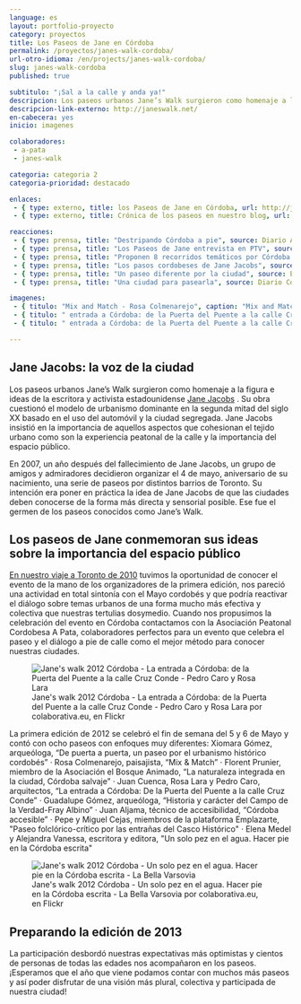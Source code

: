 ```yaml
---
language: es
layout: portfolio-proyecto
category: proyectos
title: Los Paseos de Jane en Córdoba
permalink: /proyectos/janes-walk-cordoba/
url-otro-idioma: /en/projects/janes-walk-cordoba/
slug: janes-walk-cordoba
published: true

subtitulo: "¡Sal a la calle y anda ya!"
descripcion: Los paseos urbanos Jane’s Walk surgieron como homenaje a la figura e ideas de la escritora y activista estadounidense "Jane Jacobs"
descripcion-link-externo: http://janeswalk.net/
en-cabecera: yes
inicio: imagenes

colaboradores:
 - a-pata
 - janes-walk

categoria: categoria 2
categoria-prioridad: destacado

enlaces:
 - { type: externo, title: los Paseos de Jane en Córdoba, url: http://janeswalk.net/cities/landing/category/cordoba/ }
 - { type: externo, title: Crónica de los paseos en nuestro blog, url: /blog/2012/05/sal-a-la-calle/ }

reacciones:
 - { type: prensa, title: "Destripando Córdoba a pie", source: Diario ABC Córdoba, date: May 2012, url: http://www.abc.es/20120503/cordoba/abcp-destripando-cordoba-20120503.html, quote: "“Su obra cuestionó el modelo de urbanismo dominante en la segunda mitad del siglo XX basado en el uso del automóvil y la ciudad segregada”" }
 - { type: prensa, title: "Los Paseos de Jane entrevista en PTV", source: PTV, date: May 2012, url: http://www.youtube.com/watch?v=fXkWfxveN6I&feature=relmfu, quote: "“Su obra cuestionó el modelo de urbanismo dominante en la segunda mitad del siglo XX basado en el uso del automóvil y la ciudad segregada”" }
 - { type: prensa, title: "Proponen 8 recorridos temáticos por Córdoba este fin de semana", source: Diario Córdoba, date: May 2012, url: http://www.diariocordoba.com/noticias/cultura/proponen-8-recorridos-tematicos-por-cordoba-este-fin-de-semana_712658.html, quote: "“Su obra cuestionó el modelo de urbanismo dominante en la segunda mitad del siglo XX basado en el uso del automóvil y la ciudad segregada”" }
 - { type: prensa, title: "Los pasos cordobeses de Jane Jacobs", source: El Mundo, date: May 2012, url: http://www.elmundo.es/elmundo/2012/05/06/andalucia/1336317344.html, quote: "“Su obra cuestionó el modelo de urbanismo dominante en la segunda mitad del siglo XX basado en el uso del automóvil y la ciudad segregada”" }
 - { type: prensa, title: "Un paseo diferente por la ciudad", source: El día de Córdoba, date: May 2012, url: http://www.eldiadecordoba.es/article/cordoba/1248172/unos/paseos/tematicos/ofrecen/una/vision/distinta/la/ciudad.html, quote: "“Su obra cuestionó el modelo de urbanismo dominante en la segunda mitad del siglo XX basado en el uso del automóvil y la ciudad segregada”" }
 - { type: prensa, title: "Una ciudad para pasearla", source: Diario Córdoba, date: May 2012, url: http://www.diariocordoba.com/noticias/opinion/una-ciudad-para-pasearla_714222.html, quote: "“Su obra cuestionó el modelo de urbanismo dominante en la segunda mitad del siglo XX basado en el uso del automóvil y la ciudad segregada”" }

imagenes:
 - { titulo: "Mix and Match - Rosa Colmenarejo", caption: "Mix and Match - Rosa Colmenarejo. Colaborativa 2012 CC BY 3.0" }
 - { titulo: " entrada a Córdoba: de la Puerta del Puente a la calle Cruz Conde - Pedro Caro y Rosa Lara", caption: "La entrada a Córdoba: de la Puerta del Puente a la calle Cruz Conde - Pedro Caro y Rosa Lara. Colaborativa 2012 CC BY 3.0" }
 - { titulo: " entrada a Córdoba: de la Puerta del Puente a la calle Cruz Conde - Pedro Caro y Rosa Lara", caption: "La entrada a Córdoba: de la Puerta del Puente a la calle Cruz Conde - Pedro Caro y Rosa Lara. Colaborativa 2012 CC BY 3.0" }

---
```


## Jane Jacobs: la voz de la ciudad

Los paseos urbanos Jane’s Walk surgieron como homenaje a la figura e ideas de la escritora y activista estadounidense [Jane Jacobs](http://es.wikipedia.org/wiki/Jane_Jacobs) . Su obra cuestionó el modelo de urbanismo dominante en la segunda mitad del siglo XX basado en el uso del automóvil y la ciudad segregada. Jane Jacobs insistió en la importancia de aquellos aspectos que cohesionan el tejido urbano como son la experiencia peatonal de la calle y la importancia del espacio público.

En 2007, un año después del fallecimiento de Jane Jacobs, un grupo de amigos y admiradores decidieron organizar el 4 de mayo, aniversario de su nacimiento, una serie de paseos por distintos barrios de Toronto. Su intención era poner en práctica la idea de Jane Jacobs de que las ciudades deben conocerse de la forma más directa y sensorial posible. Ese fue el germen de los paseos conocidos como Jane’s Walk.

## Los paseos de Jane conmemoran sus ideas sobre la importancia del espacio público

[En nuestro viaje a Toronto de 2010](http://colaborativa.eu/blog/2010/06/toronto-vamos/) tuvimos la oportunidad de conocer el evento de la mano de los organizadores de la primera edición, nos pareció una actividad en total sintonía con el Mayo cordobés y que podría reactivar el diálogo sobre temas urbanos de una forma mucho más efectiva y colectiva que nuestras tertulias dosymedio. Cuando nos propusimos la celebración del evento en Córdoba contactamos con la Asociación Peatonal Cordobesa A Pata, colaboradores perfectos para un evento que celebra el paseo y el diálogo a pie de calle como el mejor método para conocer nuestras ciudades.

<figure>
	<img src="http://farm9.staticflickr.com/8162/7153614157_c56dc38b60_c.jpg" alt="Jane's walk 2012 Córdoba - La entrada a Córdoba: de la Puerta del Puente a la calle Cruz Conde - Pedro Caro y Rosa Lara">
	<figcaption>Jane's walk 2012 Córdoba - La entrada a Córdoba: de la Puerta del Puente a la calle Cruz Conde - Pedro Caro y Rosa Lara por colaborativa.eu, en Flickr</figcaption>
</figure>

La primera edición de 2012 se celebró el fin de semana del 5 y 6 de Mayo y contó con ocho paseos con enfoques muy diferentes: Xiomara Gómez, arqueóloga, “De puerta a puerta, un paseo por el urbanismo histórico cordobés” · Rosa Colmenarejo, paisajista, “Mix & Match” · Florent Prunier, miembro de la Asociación el Bosque Animado, “La naturaleza integrada en la ciudad, Córdoba salvaje” · Juan Cuenca, Rosa Lara y Pedro Caro, arquitectos, “La entrada a Córdoba: De la Puerta del Puente a la calle Cruz Conde” · Guadalupe Gómez, arqueóloga, “Historia y carácter del Campo de la Verdad-Fray Albino” · Juan Aljama, técnico de accesibilidad, “Córdoba accesible” · Pepe y Miguel Cejas, miembros de la plataforma Emplazarte, "Paseo folclórico-crítico por las entrañas del Casco Histórico" · Elena Medel y Alejandra Vanessa, escritora y editora, "Un solo pez en el agua. Hacer pie en la Córdoba escrita"

<figure>
	<img src="http://farm8.staticflickr.com/7234/7007497932_28167a73ed_c.jpg" alt="Jane's walk 2012 Córdoba - Un solo pez en el agua. Hacer pie en la Córdoba escrita - La Bella Varsovia">
	<figcaption>Jane's walk 2012 Córdoba - Un solo pez en el agua. Hacer pie en la Córdoba escrita - La Bella Varsovia por colaborativa.eu, en Flickr</figcaption>
</figure>

## Preparando la edición de 2013

La participación desbordó nuestras expectativas más optimistas y cientos de personas de todas las edades nos acompañaron en los paseos. ¡Esperamos que el año que viene podamos contar con muchos más paseos y así poder disfrutar de una visión más plural, colectiva y participada de nuestra ciudad!